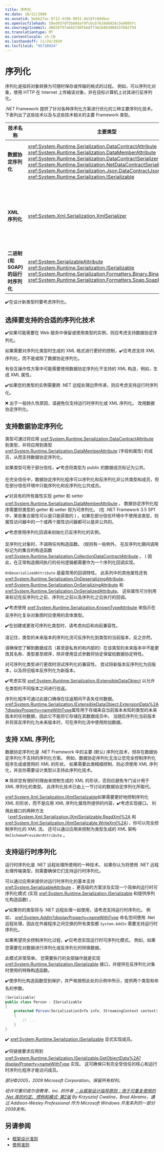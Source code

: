 ```yaml
---
title: 序列化
ms.date: 10/22/2008
ms.assetid: bebb27ac-9712-4196-9931-de19fc04dbac
ms.openlocfilehash: 58ed937df5b60daf9fcbcb7610d6026c5e9805fc
ms.sourcegitcommit: d8020797a6657d0fbbdff362b80300815f682f94
ms.translationtype: MT
ms.contentlocale: zh-CN
ms.lasthandoff: 11/24/2020
ms.locfileid: "95730924"
---
```

# <a name="serialization"></a>序列化

序列化是指将对象转换为可随时保存或传输的格式的过程。 例如，可以序列化对象，使用 HTTP 在 Internet 上传输该对象，并在目标计算机上对其进行反序列化。

 .NET Framework 提供了针对各种序列化方案进行优化的三种主要序列化技术。 下表列出了这些技术以及与这些技术相关的主要 Framework 类型。

|**技术名称**|**主要类型**|**方案**|
|-------------------------|--------------------|-------------------|
|**数据协定序列化**|<xref:System.Runtime.Serialization.DataContractAttribute> <br /> <xref:System.Runtime.Serialization.DataMemberAttribute> <br /> <xref:System.Runtime.Serialization.DataContractSerializer> <br /> <xref:System.Runtime.Serialization.NetDataContractSerializer> <br /> <xref:System.Runtime.Serialization.Json.DataContractJsonSerializer> <br /> <xref:System.Runtime.Serialization.ISerializable>|常规持久性<br />Web 服务<br />JSON|
|**XML 序列化**|<xref:System.Xml.Serialization.XmlSerializer>|对 XML 形状具有完全控制的 XML 格式|
|**二进制 (和 SOAP) 的运行时序列化**|<xref:System.SerializableAttribute> <br /> <xref:System.Runtime.Serialization.ISerializable> <br /> <xref:System.Runtime.Serialization.Formatters.Binary.BinaryFormatter> <br /> <xref:System.Runtime.Serialization.Formatters.Soap.SoapFormatter>|.NET 远程处理|

 ✔️在设计新类型时要考虑序列化。

## <a name="choosing-the-right-serialization-technology-to-support"></a>选择要支持的合适的序列化技术

 ✔️如果可能需要在 Web 服务中保留或使用类型的实例，则应考虑支持数据协定序列化。

 如果需要对序列化类型时生成的 XML 格式进行更好的控制，✔️应考虑支持 XML 序列化，而不是或除了数据协定序列化。

 有些互操作性方案中可能需要使用数据协定序列化不支持的 XML 构造，例如，生成 XML 属性。

 ✔️如果您的类型的实例需要跨 .NET 远程处理边界传递，则应考虑支持运行时序列化。

 ❌ 出于一般持久性原因，请避免仅支持运行时序列化或 XML 序列化。 改用数据协定序列化。

## <a name="supporting-data-contract-serialization"></a>支持数据协定序列化

 类型可通过将应用 <xref:System.Runtime.Serialization.DataContractAttribute> 到类型，并将应用到类型 <xref:System.Runtime.Serialization.DataMemberAttribute> (字段和属性) 的成员，从而支持数据协定序列化。

 如果类型可用于部分信任，✔️考虑将类型为 public 的数据成员标记为公共。

 在完全信任中，数据协定序列化程序可以序列化和反序列化非公共类型和成员，但在部分信任环境中只能序列化和反序列化公共成员。

 ✔️对具有的所有属性实现 getter 和 setter <xref:System.Runtime.Serialization.DataMemberAttribute> 。 数据协定序列化程序需要将类型的 getter 和 setter 视为可序列化。  (在 .NET Framework 3.5 SP1 中，某些集合属性可以是只能获取的 ) 。如果在部分信任环境中不使用该类型，则属性访问器中的一个或两个属性访问器都可以是非公共的。

 ✔️考虑使用序列化回调来初始化已反序列化的实例。

 反序列化对象时，不调用任何构造函数。  (规则有一些例外。 在反序列化期间调用标记为的集合的构造函数 <xref:System.Runtime.Serialization.CollectionDataContractAttribute> 。 ) 因此，在正常构造期间执行的任何逻辑都需要作为一个序列化回调实现。

 `OnDeserializedAttribute` 是最常用的回调特性。 此系列中的其他属性还有 <xref:System.Runtime.Serialization.OnDeserializingAttribute>、<xref:System.Runtime.Serialization.OnSerializingAttribute> 和 <xref:System.Runtime.Serialization.OnSerializedAttribute>。 这些属性可分别用来标记在反序列化之前、序列化之前以及序列化之后执行的回调。

 ✔️考虑使用 <xref:System.Runtime.Serialization.KnownTypeAttribute> 来指示在反序列化复杂对象图时应使用的具体类型。

 ✔️在创建或更改可序列化类型时，请考虑向后和向前兼容性。

 请记住，类型的未来版本的序列化流可反序列化到类型的当前版本，反之亦然。

 请确保您了解到数据成员（甚至是私有的和内部的）在该类型的未来版本中不能更改其名称、类型甚至顺序，除非使用显式参数将协定保留给数据协定特性。

 对可序列化类型进行更改时测试序列化的兼容性。 尝试将新版本反序列化为旧版本，以及将旧版本反序列化为新版本。

 ✔️考虑实现 <xref:System.Runtime.Serialization.IExtensibleDataObject> 以允许在类型的不同版本之间进行往返。

 序列化程序可通过此接口确保在往返期间不丢失任何数据。 <xref:System.Runtime.Serialization.IExtensibleDataObject.ExtensionData%2A?displayProperty=nameWithType>属性用于存储来自当前版本未知的类型的未来版本的任何数据，因此它不能将它存储在其数据成员中。 当随后序列化当前版本并将其反序列化为未来版本时，可在序列化流中使用附加数据。

## <a name="supporting-xml-serialization"></a>支持 XML 序列化

 数据协定序列化是 .NET Framework 中的主要 (默认) 序列化技术，但存在数据协定序列化不支持的序列化方案。 例如，数据协定序列化无法让您完全控制序列化程序生成或使用的 XML 的形状。 如果需要此类精细控制，则必须使用 XML 序列化，并且你需要设计类型以支持此序列化技术。

 ❌ 除非您有很好的理由来控制生成的 XML 的形状，否则应避免专门设计用于 XML 序列化的类型。 此序列化技术已由上一节讨论的数据协定序列化所取代。

 <xref:System.Xml.Serialization.IXmlSerializable>如果需要更好地控制序列化 XML 的形状，而不是应用 XML 序列化属性所提供的内容，✔️考虑实现接口。 利用此接口的两种方法（<xref:System.Xml.Serialization.IXmlSerializable.ReadXml%2A> 和 <xref:System.Xml.Serialization.IXmlSerializable.WriteXml%2A>），你可以完全控制序列化的 XML 流。 还可以通过应用来控制为类型生成的 XML 架构 `XmlSchemaProviderAttribute` 。

## <a name="supporting-runtime-serialization"></a>支持运行时序列化

 运行时序列化是 .NET 远程处理所使用的一种技术。 如果你认为将使用 .NET 远程处理传输类型，则需要确保它们支持运行时序列化。

 可以通过应用来提供对运行时序列化的基本支持 <xref:System.SerializableAttribute> ，更高级的方案涉及实现一个简单的运行时可序列化模式 (实现 <xref:System.Runtime.Serialization.ISerializable> 和提供序列化构造函数) 。

 ✔️如果你的类型将与 .NET 远程处理一起使用，请考虑支持运行时序列化。 例如， <xref:System.AddIn?displayProperty=nameWithType> 命名空间使用 .Net 远程处理，因此在外接程序之间交换的所有类型都 `System.AddIn` 需要支持运行时序列化。

 如果希望完全控制序列化过程，✔️应考虑实现运行时可序列化模式。 例如，如果您需要在对数据进行序列化或反序列化时转换数据。

 此模式非常简单。 您需要执行的全部操作就是实现 <xref:System.Runtime.Serialization.ISerializable> 接口，并提供在反序列化对象时使用的特殊构造函数。

 ✔️使序列化构造函数受到保护，并严格按照此处的示例中所示，提供两个类型和命名的参数。

```csharp
[Serializable]
public class Person : ISerializable
{
    protected Person(SerializationInfo info, StreamingContext context)
    {
        // ...
    }
}
```

 ✔️ <xref:System.Runtime.Serialization.ISerializable> 显式实现成员。

 ✔️将链接要求应用到 <xref:System.Runtime.Serialization.ISerializable.GetObjectData%2A?displayProperty=nameWithType> 实现。 这可确保只有完全受信任的核心和运行时序列化程序才能访问成员。

 *部分©2005，2009 Microsoft Corporation。保留所有权利。*

 *经许可重印皮尔逊教育，Inc. 的作者 [：从框架设计指导原则：用于可重复使用的 .Net 库的约定、惯例和模式; 第2版](https://www.informit.com/store/framework-design-guidelines-conventions-idioms-and-9780321545619) By Krzysztof Cwalina，Brad Abrams，通过 Addison-Wesley Professional 作为 Microsoft Windows 开发系列的一部分2008发布。*

## <a name="see-also"></a>另请参阅

- [框架设计准则](index.md)
- [使用准则](usage-guidelines.md)
